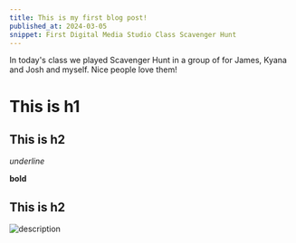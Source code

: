 ```yaml
---
title: This is my first blog post!
published_at: 2024-03-05
snippet: First Digital Media Studio Class Scavenger Hunt
---
```


In today's class we played Scavenger Hunt in a group of for James, Kyana and Josh and myself. Nice people love them!


# This is h1

## This is h2

_underline_

**bold**
## This is h2
![description](/w01s1/1.png)
